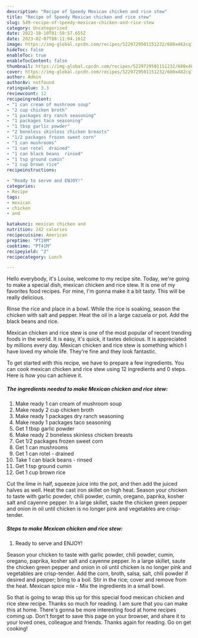```yaml
---
description: "Recipe of Speedy Mexican chicken and rice stew"
title: "Recipe of Speedy Mexican chicken and rice stew"
slug: 549-recipe-of-speedy-mexican-chicken-and-rice-stew
category: Uncategorized
date: 2022-10-10T01:59:57.655Z
date: 2023-02-07T08:11:04.161Z
image: https://img-global.cpcdn.com/recipes/5229729501151232/680x482cq70/mexican-chicken-and-rice-stew-recipe-main-photo.jpg
hideToc: false
enableToc: true
enableTocContent: false
thumbnail: https://img-global.cpcdn.com/recipes/5229729501151232/680x482cq70/mexican-chicken-and-rice-stew-recipe-main-photo.jpg
cover: https://img-global.cpcdn.com/recipes/5229729501151232/680x482cq70/mexican-chicken-and-rice-stew-recipe-main-photo.jpg
author: Admin
authorAv: notfound
ratingvalue: 3.3
reviewcount: 12
recipeingredient:
- "1 can cream of mushroom soup"
- "2 cup chicken broth"
- "1 packages dry ranch seasoning"
- "1 packages taco seasoning"
- "1 tbsp garlic powder"
- "2 boneless skinless chicken breasts"
- "1/2 packages frozen sweet corn"
- "1 can mushrooms"
- "1 can rotel  drained"
- "1 can black beans  rinsed"
- "1 tsp ground cumin"
- "1 cup brown rice"
recipeinstructions:

- "Ready to serve and ENJOY!"
categories:
- Recipe
tags:
- mexican
- chicken
- and

katakunci: mexican chicken and 
nutrition: 242 calories
recipecuisine: American
preptime: "PT28M"
cooktime: "PT41M"
recipeyield: "2"
recipecategory: Lunch

---
```



Hello everybody, it's Louise, welcome to my recipe site. Today, we're going to make a special dish, mexican chicken and rice stew. It is one of my favorites food recipes. For mine, I'm gonna make it a bit tasty. This will be really delicious.

Rinse the rice and place in a bowl. While the rice is soaking, season the chicken with salt and pepper. Heat the oil in a large cazuela or pot. Add the black beans and rice.

Mexican chicken and rice stew is one of the most popular of recent trending foods in the world. It is easy, it's quick, it tastes delicious. It is appreciated by millions every day. Mexican chicken and rice stew is something which I have loved my whole life. They're fine and they look fantastic.


To get started with this recipe, we have to prepare a few ingredients. You can cook mexican chicken and rice stew using 12 ingredients and 0 steps. Here is how you can achieve it.

<!--inarticleads1-->

##### The ingredients needed to make Mexican chicken and rice stew:

1. Make ready 1 can cream of mushroom soup
1. Make ready 2 cup chicken broth
1. Make ready 1 packages dry ranch seasoning
1. Make ready 1 packages taco seasoning
1. Get 1 tbsp garlic powder
1. Make ready 2 boneless skinless chicken breasts
1. Get 1/2 packages frozen sweet corn
1. Get 1 can mushrooms
1. Get 1 can rotel - drained
1. Take 1 can black beans - rinsed
1. Get 1 tsp ground cumin
1. Get 1 cup brown rice


Cut the lime in half, squeeze juice into the pot, and then add the juiced halves as well. Heat the cast iron skillet on high heat. Season your chicken to taste with garlic powder, chili powder, cumin, oregano, paprika, kosher salt and cayenne pepper. In a large skillet, saute the chicken green pepper and onion in oil until chicken is no longer pink and vegetables are crisp-tender. 

<!--inarticleads2-->

##### Steps to make Mexican chicken and rice stew:


1. Ready to serve and ENJOY!

Season your chicken to taste with garlic powder, chili powder, cumin, oregano, paprika, kosher salt and cayenne pepper. In a large skillet, saute the chicken green pepper and onion in oil until chicken is no longer pink and vegetables are crisp-tender. Add the corn, broth, salsa, salt, chili powder if desired and pepper; bring to a boil. Stir in the rice; cover and remove from the heat. Mexican spice mix - Mix the ingredients in a small bowl. 

So that is going to wrap this up for this special food mexican chicken and rice stew recipe. Thanks so much for reading. I am sure that you can make this at home. There's gonna be more interesting food at home recipes coming up. Don't forget to save this page on your browser, and share it to your loved ones, colleague and friends. Thanks again for reading. Go on get cooking!
